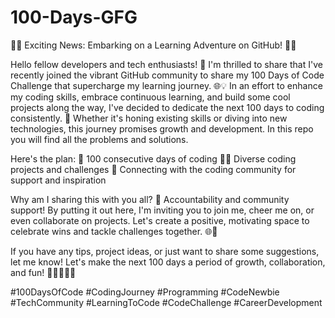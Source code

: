 # 100-Days-GFG

👩‍💻 Exciting News: Embarking on a Learning Adventure on GitHub! 👨‍💻

Hello fellow developers and tech enthusiasts! 🚀 I'm thrilled to share that I've recently joined the vibrant GitHub community to share my 100 Days of Code Challenge that supercharge my learning journey. 🌐💡
In an effort to enhance my coding skills, embrace continuous learning, and build some cool projects along the way, I've decided to dedicate the next 100 days to coding consistently. 🚀 Whether it's honing existing skills or diving into new technologies, this journey promises growth and development.
In this repo you will find all the problems and solutions.

Here's the plan:
📆 100 consecutive days of coding
👨‍💻 Diverse coding projects and challenges
🤝 Connecting with the coding community for support and inspiration

Why am I sharing this with you all? 🤔 Accountability and community support! By putting it out here, I'm inviting you to join me, cheer me on, or even collaborate on projects. Let's create a positive, motivating space to celebrate wins and tackle challenges together. 🌐💪

If you have any tips, project ideas, or just want to share some suggestions, let me know! Let's make the next 100 days a period of growth, collaboration, and fun! 🚀👩‍💻👨‍💻

#100DaysOfCode #CodingJourney #Programming #CodeNewbie #TechCommunity #LearningToCode #CodeChallenge #CareerDevelopment
